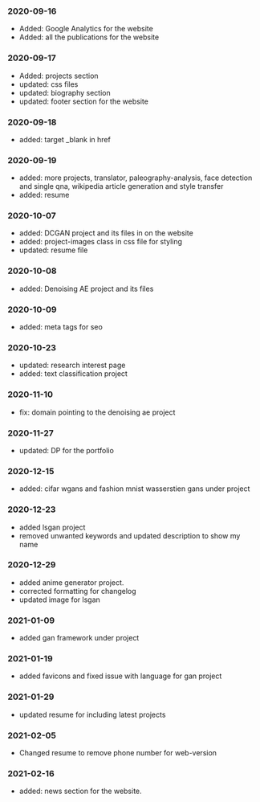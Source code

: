### 2020-09-16
- Added: Google Analytics for the website
- Added: all the publications for the website

### 2020-09-17
- Added: projects section 
- updated: css files
- updated: biography section
- updated: footer section for the website

### 2020-09-18
- added: target _blank in href

### 2020-09-19
- added: more projects, translator, paleography-analysis, face detection and single qna, wikipedia article generation and style transfer
- added: resume

### 2020-10-07
- added: DCGAN project and its files in on the website
- added: project-images class in css file for styling
- updated: resume file

### 2020-10-08
- added: Denoising AE project and its files

### 2020-10-09
- added: meta tags for seo

### 2020-10-23
- updated: research interest page
- added: text classification project

### 2020-11-10
- fix: domain pointing to the denoising ae project

### 2020-11-27
- updated: DP for the portfolio

### 2020-12-15
- added: cifar wgans and fashion mnist wasserstien gans under project

### 2020-12-23
- added lsgan project
- removed unwanted keywords and updated description to show my name

### 2020-12-29
- added anime generator project.
- corrected formatting for changelog
- updated image for lsgan

### 2021-01-09
- added gan framework under project

### 2021-01-19
- added favicons and fixed issue with language for gan project

### 2021-01-29
- updated resume for including latest projects

### 2021-02-05
- Changed resume to remove phone number for web-version

### 2021-02-16
- added: news section for the website.
